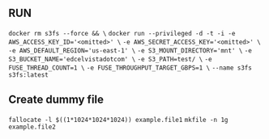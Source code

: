## RUN ##
```docker rm s3fs --force && \```
```docker run --privileged -d -t -i -e AWS_ACCESS_KEY_ID='<omitted>' \```
```-e AWS_SECRET_ACCESS_KEY='<omitted>' \```
```-e AWS_DEFAULT_REGION='us-east-1' \```
```-e S3_MOUNT_DIRECTORY='mnt' \```
```-e S3_BUCKET_NAME='edcelvistadotcom' \```
```-e S3_PATH=test/ \```
```-e FUSE_THREAD_COUNT=1 \```
```-e FUSE_THROUGHPUT_TARGET_GBPS=1 \```
```--name s3fs s3fs:latest```
## Create dummy file ##
```fallocate -l $((1*1024*1024*1024)) example.file1```
```mkfile -n 1g example.file2```